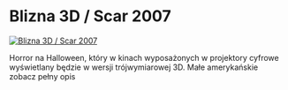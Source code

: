 Blizna 3D / Scar 2007 
=============
[![Blizna 3D / Scar 2007 ](http://vidos.pl/images/player.gif)](http://vidos.pl/blizna-3d-scar-2007)

 Horror na Halloween, który w kinach wyposażonych w projektory cyfrowe wyświetlany będzie w wersji trójwymiarowej 3D. Małe amerykańskie zobacz pełny opis
